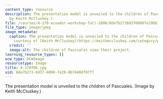 ```yaml
---
content_type: resource
description: The presentation model is unveiled to the children of Pascuales. (Image
  by Keith McCluskey.)
file: /courses/4-170-ecuador-workshop-fall-2006/0de7b273b93760987e298b7440df07f7_4-170f06.jpg
file_type: image/jpeg
image_metadata:
  caption: The presentation model is unveiled to the children of Pascuales. (Image
    courtesy of [Keith McCluskey](https://keithmccluskey.com/category/photography/).)
  credit: ''
  image-alt: The children of Pascuales view their project.
learning_resource_types: []
ocw_type: OCWImage
resourcetype: Image
title: 4-170f06.jpg
uid: 0de7b273-b937-6098-7e29-8b7440df07f7
---
```

The presentation model is unveiled to the children of Pascuales. (Image by Keith McCluskey.)

